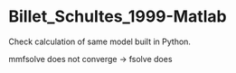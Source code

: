 # Billet_Schultes_1999-Matlab
Check calculation of same model built in Python.

mmfsolve does not converge -> fsolve does